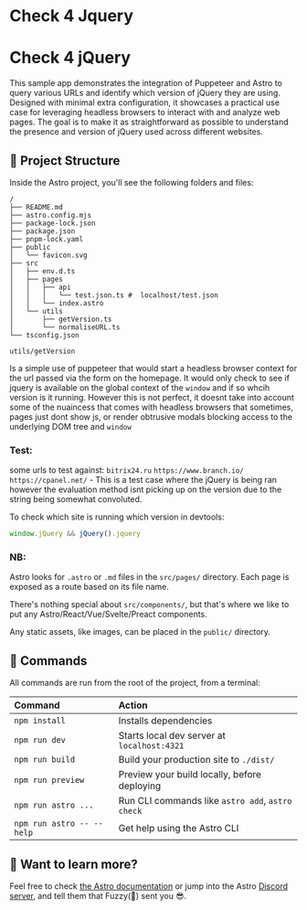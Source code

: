 # Check 4 Jquery

# Check 4 jQuery

This sample app demonstrates the integration of Puppeteer and Astro to query various URLs and identify which version of jQuery they are using. Designed with minimal extra configuration, it showcases a practical use case for leveraging headless browsers to interact with and analyze web pages. The goal is to make it as straightforward as possible to understand the presence and version of jQuery used across different websites.


## 🚀 Project Structure

Inside the Astro project, you'll see the following folders and files:

```text
/
├── README.md
├── astro.config.mjs
├── package-lock.json
├── package.json
├── pnpm-lock.yaml
├── public
│   └── favicon.svg
├── src
│   ├── env.d.ts
│   ├── pages
│   │   ├── api
│   │   │   └── test.json.ts #  localhost/test.json
│   │   └── index.astro 
│   └── utils
│       ├── getVersion.ts
│       └── normaliseURL.ts
└── tsconfig.json
```

`utils/getVersion`

Is a simple use of puppeteer that would start a headless browser context for the url passed via the form on the homepage. It would only check to see if jquery is available on the global context of the `window` and if so whcih version is it running.
However this is not perfect, it doesnt take into account some of the nuaincess that comes with headless browsers that sometimes, pages just dont show js, or render obtrusive modals blocking access to the underlying DOM tree and `window`

### Test:

some urls to test against:
`bitrix24.ru`
`https://www.branch.io/`
`https://cpanel.net/` - This is a test case where the jQuery is being ran however the evaluation method isnt picking up on the version due to the string being somewhat convoluted.

To check which site is running which version in devtools:
```js
window.jQuery && jQuery().jquery
```
### NB:
Astro looks for `.astro` or `.md` files in the `src/pages/` directory. Each page is exposed as a route based on its file name.

There's nothing special about `src/components/`, but that's where we like to put any Astro/React/Vue/Svelte/Preact components.

Any static assets, like images, can be placed in the `public/` directory.

## 🧞 Commands

All commands are run from the root of the project, from a terminal:

| Command                   | Action                                           |
| :------------------------ | :----------------------------------------------- |
| `npm install`             | Installs dependencies                            |
| `npm run dev`             | Starts local dev server at `localhost:4321`      |
| `npm run build`           | Build your production site to `./dist/`          |
| `npm run preview`         | Preview your build locally, before deploying     |
| `npm run astro ...`       | Run CLI commands like `astro add`, `astro check` |
| `npm run astro -- --help` | Get help using the Astro CLI                     |

## 👀 Want to learn more?

Feel free to check [the Astro documentation](https://docs.astro.build) or jump into the Astro [Discord server](https://astro.build/chat), and tell them that Fuzzy(🐻) sent you 😎.
